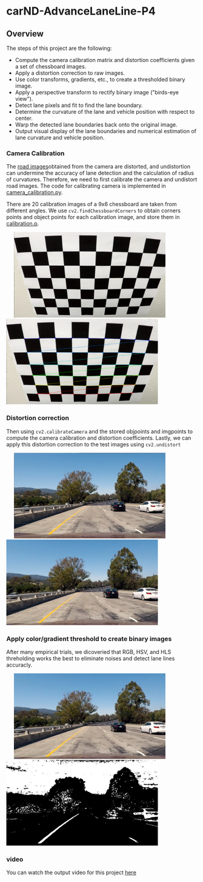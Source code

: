 # carND-AdvanceLaneLine-P4

## Overview

The steps of this project are the following:

* Compute the camera calibration matrix and distortion coefficients given a set of chessboard images.
* Apply a distortion correction to raw images.
* Use color transforms, gradients, etc., to create a thresholded binary image.
* Apply a perspective transform to rectify binary image ("birds-eye view").
* Detect lane pixels and fit to find the lane boundary.
* Determine the curvature of the lane and vehicle position with respect to center.
* Warp the detected lane boundaries back onto the original image.
* Output visual display of the lane boundaries and numerical estimation of lane curvature and vehicle position.

### Camera Calibration
The [road images](https://github.com/lipeng2/carND-AdvanceLaneLine-P4/tree/master/test_images)obtained from the camera are distorted, and undistortion can undermine the accuracy of lane detection and the calculation of radius of curvatures. Therefore, we need to first calibrate the camera and undistort road images. The code for calibrating camera is implemented in [camera_calibration.py](https://github.com/lipeng2/carND-AdvanceLaneLine-P4/blob/master/camera_calibration.py). 

There are 20 calibration images of a 9x6 chessboard are taken from different angles. We use `cv2.findChessboardCorners` to obtain corners points and object points for each calibration image, and store them in [calibration.p](https://github.com/lipeng2/carND-AdvanceLaneLine-P4/blob/master/calibration.p). 
<div>
  <img src='https://github.com/lipeng2/carND-AdvanceLaneLine-P4/blob/master/camera_cal/calibration2.jpg' width='400' hspace='20'/> 
  <img src='https://github.com/lipeng2/carND-AdvanceLaneLine-P4/blob/master/output_images/find_corners/corners-calibration2.jpg' width='400'/>
</div>

### Distortion correction
Then using `cv2.calibrateCamera` and the stored objpoints and imgpoints to compute the camera calibration and distortion coefficients. Lastly, we can apply this distortion correction to the test images using `cv2.undistort`
<div>
  <img src='https://github.com/lipeng2/carND-AdvanceLaneLine-P4/blob/master/test_images/test1.jpg' width='400' hspace='20' title='distorted'>
  <img src='https://github.com/lipeng2/carND-AdvanceLaneLine-P4/blob/master/output_images/undistortion/undistorted-test1.jpg' width='400' title='undistorted'>
</div>

### Apply color/gradient threshold to create binary images

After many empirical trials, we dicoveried that RGB, HSV, and HLS threholding works the best to eliminate noises and detect lane lines accuracly. 
<div>
  <img src='https://github.com/lipeng2/carND-AdvanceLaneLine-P4/blob/master/output_images/undistortion/undistorted-test1.jpg' width='400' title='undistorted' hspace='20'>
  <img src='https://github.com/lipeng2/carND-AdvanceLaneLine-P4/blob/master/output_images/color_thresh/color_thresh-test1.jpg' width='400' title='binary'>
</div>

### video
You can watch the output video for this project [here](https://www.youtube.com/watch?v=bFBkiqR_XWU&feature=youtu.be)
